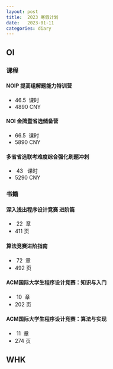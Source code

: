 ```yaml
---
layout: post
title:  2023 寒假计划
date:   2023-01-11
categories: diary
---
```


## OI

### 课程

#### NOIP 提高组解题能力特训营

* $46.5~$ 课时
* $4890$ CNY

#### NOI 金牌暨省选储备营

* $66.5~$ 课时
* $5890$ CNY

#### 多省省选联考难度综合强化刷题冲刺

* $~43~~$ 课时
* $5290$ CNY

### 书籍

#### 深入浅出程序设计竞赛 进阶篇

* $~22~$ 章
* $411$ 页

#### 算法竞赛进阶指南

* $~72~$ 章
* $492$ 页

#### ACM国际大学生程序设计竞赛：知识与入门

* $~10~$ 章
* $202$ 页

#### ACM国际大学生程序设计竞赛：算法与实现

* $~11~$ 章
* $274$ 页

## WHK